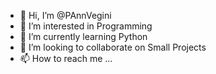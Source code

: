 - 👋 Hi, I’m @PAnnVegini
- 👀 I’m interested in Programming
- 🌱 I’m currently learning Python
- 💞️ I’m looking to collaborate on Small Projects
- 📫 How to reach me ...

<!---
PAnnVegini/PAnnVegini is a ✨ special ✨ repository because its `README.md` (this file) appears on your GitHub profile.
You can click the Preview link to take a look at your changes.
--->
